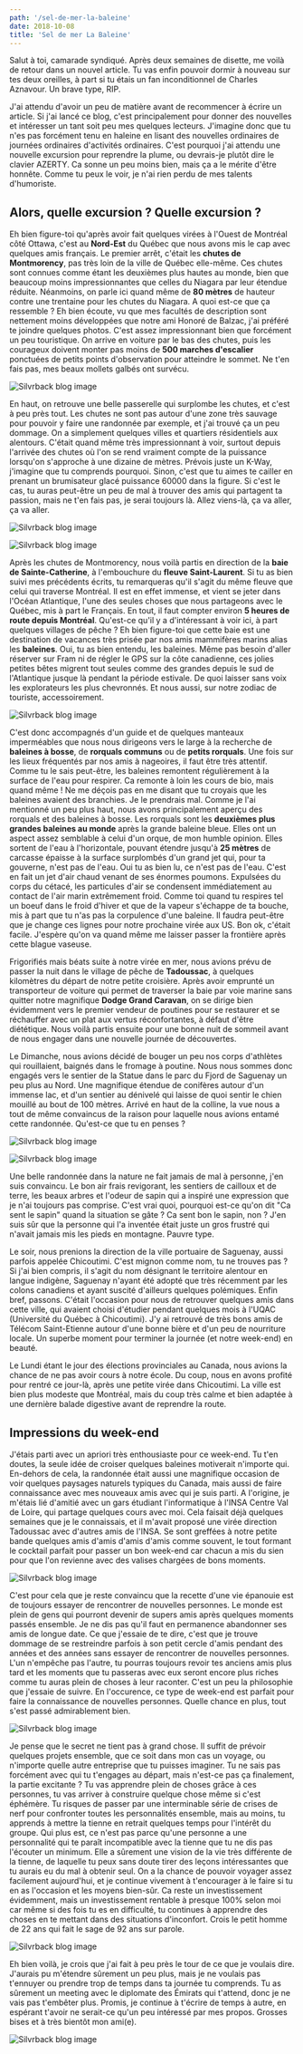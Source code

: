 ```yaml
---
path: '/sel-de-mer-la-baleine'
date: 2018-10-08
title: 'Sel de mer La Baleine'
---
```


Salut à toi, camarade syndiqué. Après deux semaines de disette, me voilà de retour dans un nouvel article. Tu vas enfin pouvoir dormir à nouveau sur tes deux oreilles, à part si tu étais un fan inconditionnel de Charles Aznavour. Un brave type, RIP.

J'ai attendu d'avoir un peu de matière avant de recommencer à écrire un article. Si j'ai lancé ce blog, c'est principalement pour donner des nouvelles et intéresser un tant soit peu mes quelques lecteurs. J'imagine donc que tu n'es pas forcément tenu en haleine en lisant des nouvelles ordinaires de journées ordinaires d'activités ordinaires. C'est pourquoi j'ai attendu une nouvelle excursion pour reprendre la plume, ou devrais-je plutôt dire le clavier AZERTY. Ca sonne un peu moins bien, mais ça a le mérite d'être honnête. Comme tu peux le voir, je n'ai rien perdu de mes talents d'humoriste.

## Alors, quelle excursion ? Quelle excursion ?

Eh bien figure-toi qu'après avoir fait quelques virées à l'Ouest de Montréal côté Ottawa, c'est au **Nord-Est** du Québec que nous avons mis le cap avec quelques amis français. Le premier arrêt, c'était les **chutes de Montmorency**, pas très loin de la ville de Québec elle-même. Ces chutes sont connues comme étant les deuxièmes plus hautes au monde, bien que beaucoup moins impressionnantes que celles du Niagara par leur étendue réduite. Néanmoins, on parle ici quand même de **80 mètres** de hauteur contre une trentaine pour les chutes du Niagara. A quoi est-ce que ça ressemble ? Eh bien écoute, vu que mes facultés de description sont nettement moins développées que notre ami Honoré de Balzac, j'ai préféré te joindre quelques photos. C'est assez impressionnant bien que forcément un peu touristique. On arrive en voiture par le bas des chutes, puis les courageux doivent monter pas moins de **500 marches d'escalier** ponctuées de petits points d'observation pour atteindre le sommet. Ne t'en fais pas, mes beaux mollets galbés ont survécu.

![Silvrback blog image ](https://silvrback.s3.amazonaws.com/uploads/853b0c7b-c475-47af-8f49-6bfa5d328e61/2018-09-29%2011.24.20.jpg)

En haut, on retrouve une belle passerelle qui surplombe les chutes, et c'est à peu près tout. Les chutes ne sont pas autour d'une zone très sauvage pour pouvoir y faire une randonnée par exemple, et j'ai trouvé ça un peu dommage. On a simplement quelques villes et quartiers résidentiels aux alentours. C'était quand même très impressionnant à voir, surtout depuis l'arrivée des chutes où l'on se rend vraiment compte de la puissance lorsqu'on s'approche à une dizaine de mètres. Prévois juste un K-Way, j'imagine que tu comprends pourquoi. Sinon, c'est que tu aimes te cailler en prenant un brumisateur glacé puissance 60000 dans la figure. Si c'est le cas, tu auras peut-être un peu de mal à trouver des amis qui partagent ta passion, mais ne t'en fais pas, je serai toujours là. Allez viens-là, ça va aller, ça va aller.

![Silvrback blog image ](https://silvrback.s3.amazonaws.com/uploads/853b0c7b-c475-47af-8f49-6bfa5d328e61/2018-09-29%2011.44.38.jpg)

![Silvrback blog image ](https://silvrback.s3.amazonaws.com/uploads/853b0c7b-c475-47af-8f49-6bfa5d328e61/2018-09-29%2011.59.34-1.jpg)

Après les chutes de Montmorency, nous voilà partis en direction de la **baie de Sainte-Catherine**, à l'embouchure du **fleuve Saint-Laurent**. Si tu as bien suivi mes précédents écrits, tu remarqueras qu'il s'agit du même fleuve que celui qui traverse Montréal. Il est en effet immense, et vient se jeter dans l'Océan Atlantique, l'une des seules choses que nous partageons avec le Québec, mis à part le Français. En tout, il faut compter environ **5 heures de route depuis Montréal**. Qu'est-ce qu'il y a d'intéressant à voir ici, à part quelques villages de pêche ? Eh bien figure-toi que cette baie est une destination de vacances très prisée par nos amis mammifères marins alias les **baleines**. Oui, tu as bien entendu, les baleines. Même pas besoin d'aller réserver sur Fram ni de régler le GPS sur la côte canadienne, ces jolies petites bêtes migrent tout seules comme des grandes depuis le sud de l'Atlantique jusque là pendant la période estivale. De quoi laisser sans voix les explorateurs les plus chevronnés. Et nous aussi, sur notre zodiac de touriste, accessoirement.

![Silvrback blog image ](https://silvrback.s3.amazonaws.com/uploads/d341e95f-5088-494f-99c0-2d6aa7831610/2018-09-30%2010.23.37.jpg)

C'est donc accompagnés d'un guide et de quelques manteaux imperméables que nous nous dirigeons vers le large à la recherche de **baleines à bosse**, de **rorquals communs** ou de **petits rorquals**. Une fois sur les lieux fréquentés par nos amis à nageoires, il faut être très attentif. Comme tu le sais peut-être, les baleines remontent régulièrement à la surface de l'eau pour respirer. Ca remonte à loin les cours de bio, mais quand même ! Ne me déçois pas en me disant que tu croyais que les baleines avaient des branchies. Je le prendrais mal. Comme je l'ai mentionné un peu plus haut, nous avons principalement aperçu des rorquals et des baleines à bosse. Les rorquals sont les **deuxièmes plus grandes baleines au monde** après la grande baleine bleue. Elles ont un aspect assez semblable à celui d'un orque, de mon humble opinion. Elles sortent de l'eau à l'horizontale, pouvant étendre jusqu'à **25 mètres** de carcasse épaisse à la surface surplombés d'un grand jet qui, pour ta gouverne, n'est pas de l'eau. Oui tu as bien lu, ce n'est pas de l'eau. C'est en fait un jet d'air chaud venant de ses énormes poumons. Expulsées du corps du cétacé, les particules d'air se condensent immédiatement au contact de l'air marin extrêmement froid. Comme toi quand tu respires tel un boeuf dans le froid d'hiver et que de la vapeur s'échappe de ta bouche, mis à part que tu n'as pas la corpulence d'une baleine. Il faudra peut-être que je change ces lignes pour notre prochaine virée aux US. Bon ok, c'était facile. J'espère qu'on va quand même me laisser passer la frontière après cette blague vaseuse.

Frigorifiés mais béats suite à notre virée en mer, nous avions prévu de passer la nuit dans le village de pêche de **Tadoussac**, à quelques kilomètres du départ de notre petite croisière. Après avoir emprunté un transporteur de voiture qui permet de traverser la baie par voie marine sans quitter notre magnifique **Dodge Grand Caravan**, on se dirige bien évidemment vers le premier vendeur de poutines pour se restaurer et se réchauffer avec un plat aux vertus réconfortantes, à défaut d'être diététique. Nous voilà partis ensuite pour une bonne nuit de sommeil avant de nous engager dans une nouvelle journée de découvertes.

Le Dimanche, nous avions décidé de bouger un peu nos corps d'athlètes qui rouillaient, baignés dans le fromage à poutine. Nous nous sommes donc engagés vers le sentier de la Statue dans le parc du Fjord de Saguenay un peu plus au Nord. Une magnifique étendue de conifères autour d'un immense lac, et d'un sentier au dénivelé qui laisse de quoi sentir le chien mouillé au bout de 100 mètres. Arrivé en haut de la colline, la vue nous a tout de même convaincus de la raison pour laquelle nous avions entamé cette randonnée. Qu'est-ce que tu en penses ?

![Silvrback blog image ](https://silvrback.s3.amazonaws.com/uploads/32bbd44d-75e0-4e1b-9332-e11c495e2c59/2018-09-30%2013.46.46.jpg)

![Silvrback blog image ](https://silvrback.s3.amazonaws.com/uploads/32bbd44d-75e0-4e1b-9332-e11c495e2c59/2018-09-30%2014.32.45.jpg)

Une belle randonnée dans la nature ne fait jamais de mal à personne, j'en suis convaincu. Le bon air frais revigorant, les sentiers de cailloux et de terre, les beaux arbres et l'odeur de sapin qui a inspiré une expression que je n'ai toujours pas comprise. C'est vrai quoi, pourquoi est-ce qu'on dit "Ca sent le sapin" quand la situation se gâte ? Ca sent bon le sapin, non ? J'en suis sûr que la personne qui l'a inventée était juste un gros frustré qui n'avait jamais mis les pieds en montagne. Pauvre type.

Le soir, nous prenions la direction de la ville portuaire de Saguenay, aussi parfois appelée Chicoutimi. C'est mignon comme nom, tu ne trouves pas ? Si j'ai bien compris, il s'agit du nom désignant le territoire alentour en langue indigène, Saguenay n'ayant été adopté que très récemment par les colons canadiens et ayant suscité d'ailleurs quelques polémiques. Enfin bref, passons. C'était l'occasion pour nous de retrouver quelques amis dans cette ville, qui avaient choisi d'étudier pendant quelques mois à l'UQAC (Université du Québec à Chicoutimi). J'y ai retrouvé de très bons amis de Télécom Saint-Etienne autour d'une bonne bière et d'un peu de nourriture locale. Un superbe moment pour terminer la journée (et notre week-end) en beauté.

Le Lundi étant le jour des élections provinciales au Canada, nous avions la chance de ne pas avoir cours à notre école. Du coup, nous en avons profité pour rentré ce jour-là, après une petite virée dans Chicoutimi. La ville est bien plus modeste que Montréal, mais du coup très calme et bien adaptée à une dernière balade digestive avant de reprendre la route.

## Impressions du week-end

J'étais parti avec un apriori très enthousiaste pour ce week-end. Tu t'en doutes, la seule idée de croiser quelques baleines motiverait n'importe qui. En-dehors de cela, la randonnée était aussi une magnifique occasion de voir quelques paysages naturels typiques du Canada, mais aussi de faire connaissance avec mes nouveaux amis avec qui je suis parti. A l'origine, je m'étais lié d'amitié avec un gars étudiant l'informatique à l'INSA Centre Val de Loire, qui partage quelques cours avec moi. Cela faisait déjà quelques semaines que je le connaissais, et il m'avait proposé une virée direction Tadoussac avec d'autres amis de l'INSA. Se sont greffées à notre petite bande quelques amis d'amis d'amis d'amis comme souvent, le tout formant le cocktail parfait pour passer un bon week-end car chacun a mis du sien pour que l'on revienne avec des valises chargées de bons moments.

![Silvrback blog image ](https://silvrback.s3.amazonaws.com/uploads/0a546529-3683-4282-a68d-a078aac03ac1/20180930_144827.jpg)

C'est pour cela que je reste convaincu que la recette d'une vie épanouie est de toujours essayer de rencontrer de nouvelles personnes. Le monde est plein de gens qui pourront devenir de supers amis après quelques moments passés ensemble. Je ne dis pas qu'il faut en permanence abandonner ses amis de longue date. Ce que j'essaie de te dire, c'est que je trouve dommage de se restreindre parfois à son petit cercle d'amis pendant des années et des années sans essayer de rencontrer de nouvelles personnes. L'un n'empêche pas l'autre, tu pourras toujours revoir tes anciens amis plus tard et les moments que tu passeras avec eux seront encore plus riches comme tu auras plein de choses à leur raconter. C'est un peu la philosophie que j'essaie de suivre. En l'occurence, ce type de week-end est parfait pour faire la connaissance de nouvelles personnes. Quelle chance en plus, tout s'est passé admirablement bien.

![Silvrback blog image ](https://silvrback.s3.amazonaws.com/uploads/0a546529-3683-4282-a68d-a078aac03ac1/2018-10-01%2012.09.52.jpg)

Je pense que le secret ne tient pas à grand chose. Il suffit de prévoir quelques projets ensemble, que ce soit dans mon cas un voyage, ou n'importe quelle autre entreprise que tu puisses imaginer. Tu ne sais pas forcément avec qui tu t'engages au départ, mais n'est-ce pas ça finalement, la partie excitante ? Tu vas apprendre plein de choses grâce à ces personnes, tu vas arriver à construire quelque chose même si c'est éphémère. Tu risques de passer par une interminable série de crises de nerf pour confronter toutes les personnalités ensemble, mais au moins, tu apprends à mettre la tienne en retrait quelques temps pour l'intérêt du groupe. Qui plus est, ce n'est pas parce qu'une personne a une personnalité qui te paraît incompatible avec la tienne que tu ne dis pas l'écouter un minimum. Elle a sûrement une vision de la vie très différente de la tienne, de laquelle tu peux sans doute tirer des leçons intéressantes que tu aurais eu du mal à obtenir seul. On a la chance de pouvoir voyager assez facilement aujourd'hui, et je continue vivement à t'encourager à le faire si tu en as l'occasion et les moyens bien-sûr. Ca reste un investissement évidemment, mais un investissement rentable à presque 100% selon moi car même si des fois tu es en difficulté, tu continues à apprendre des choses en te mettant dans des situations d'inconfort. Crois le petit homme de 22 ans qui fait le sage de 92 ans sur parole.

![Silvrback blog image ](<https://silvrback.s3.amazonaws.com/uploads/0a546529-3683-4282-a68d-a078aac03ac1/20180929_181822(0).jpg>)

Eh bien voilà, je crois que j'ai fait à peu près le tour de ce que je voulais dire. J'aurais pu m'étendre sûrement un peu plus, mais je ne voulais pas t'ennuyer ou prendre trop de temps dans ta journée tu comprends. Tu as sûrement un meeting avec le diplomate des Émirats qui t'attend, donc je ne vais pas t'embêter plus. Promis, je continue à t'écrire de temps à autre, en
espérant t'avoir ne serait-ce qu'un peu intéressé par mes propos. Grosses bises et à très bientôt mon ami(e).

![Silvrback blog image ](https://silvrback.s3.amazonaws.com/uploads/cb582303-968a-4a6d-aa3d-6b27e20962e2/IMG_20180930_120727.jpg)
